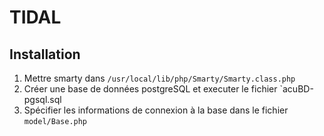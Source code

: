 # TIDAL


## Installation 

1. Mettre smarty dans `/usr/local/lib/php/Smarty/Smarty.class.php`
2. Créer une base de données postgreSQL et executer le fichier `acuBD-pgsql.sql
3. Spécifier les informations de connexion à la base dans le fichier `model/Base.php`
